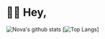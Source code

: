 # 👋🏻 Hey,
![Nova's github stats](https://github-readme-stats.vercel.app/api?username=agentnova&hide=issues,prs&show_icons=true&count_private=true&include_all_commits=true)
[![Top Langs](https://github-readme-stats.vercel.app/api/top-langs/?username=agentnova&layout=compact)]

